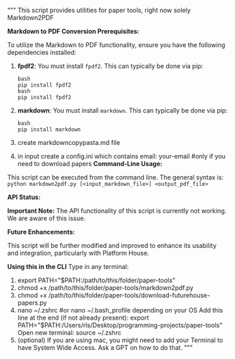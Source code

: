 """
This script provides utilities for paper tools, right now solely Markdown2PDF

**Markdown to PDF Conversion Prerequisites:**

To utilize the Markdown to PDF functionality, ensure you have the following dependencies installed:
1.  **fpdf2**: You must install `fpdf2`. This can typically be done via pip:
    ```
    bash
    pip install fpdf2
    bash
    pip install fpdf2
    ```

2.  **markdown**: You must install `markdown`. This can typically be done via pip:
    ```
    bash
    pip install markdown
    ``` 
3. create markdowncopypasta.md file 
4. in input create a config.ini which contains email: your-email #only if you need to download papers
**Command-Line Usage:**

This script can be executed from the command line. The general syntax is:
`python markdown2pdf.py [<input_markdown_file>] <output_pdf_file>`

**API Status:**

**Important Note:** The API functionality of this script is currently not working. We are aware of this issue.

**Future Enhancements:**

This script will be further modified and improved to enhance its usability and integration, particularly with Platform House.


**Using this in the CLI**
Type in any terminal: 
1. export PATH="$PATH:/path/to/this/folder/paper-tools"
2. chmod +x /path/to/this/folder/paper-tools/markdown2pdf.py
3. chmod +x /path/to/this/folder/paper-tools/download-futurehouse-papers.py
4. 
    nano ~/.zshrc #or nano ~/.bash_profile depending on your OS
    Add this line at the end (if not already present):
    export PATH="$PATH:/Users/rls/Desktop/programming-projects/paper-tools"
    Open new terminal:
        source ~/.zshrc
5. (optional) If you are using mac, you might need to add your Terminal to have System Wide Access. Ask a GPT on how to do that. 
"""


